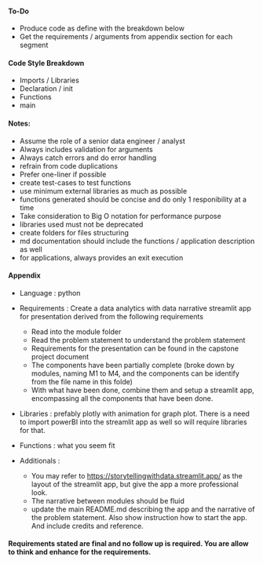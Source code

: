 #### To-Do
- Produce code as define with the breakdown below
- Get the requirements / arguments from appendix section for each segment

#### Code Style Breakdown
- Imports / Libraries
- Declaration / init
- Functions
- main

#### Notes:
- Assume the role of a senior data engineer / analyst
- Always includes validation for arguments
- Always catch errors and do error handling
- refrain from code duplications
- Prefer one-liner if possible
- create test-cases to test functions
- use minimum external libraries as much as  possible
- functions generated should be concise and do only 1 responibility at a time
- Take consideration to Big O notation for performance purpose
- libraries used must not be deprecated
- create folders for files structuring
- md documentation should include the functions / application description as well
- for applications, always provides an exit execution


#### Appendix


- Language : python

- Requirements : Create a data analytics with data narrative streamlit app for presentation derived from the following requirements
    - Read into the module folder
    - Read the problem statement to understand the problem statement
    - Requirements for the presentation can be found in the capstone project document
    - The components have been partially complete (broke down by modules, naming M1 to M4, and the components can be identify from the file name in this folde)
    - With what have been done, combine them and setup a streamlit app, encompassing all the components that have been done.

- Libraries : prefably plotly with animation for graph plot. There is a need to import powerBI into the streamlit app as well so will require libraries for that.

- Functions : what you seem fit

- Additionals :
    - You may refer to https://storytellingwithdata.streamlit.app/ as the layout of the streamlit app, but give the app a more professional look.
    - The narrative between modules should be fluid
    - update the main README.md describing the app and the narrative of the problem statement. Also show instruction how to start the app. And include credits and reference.

#### Requirements stated are final and no follow up is required. You are allow to think and enhance for the requirements.